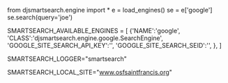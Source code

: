 from djsmartsearch.engine import  *
e = load_engines()
se = e['google']
se.search(query='joe')




SMARTSEARCH_AVAILABLE_ENGINES = [
    {'NAME':'google',
     'CLASS':'djsmartsearch.engine.google.SearchEngine',
     'GOOGLE_SITE_SEARCH_API_KEY':'',
     'GOOGLE_SITE_SEARCH_SEID':'',
     },
]


SMARTSEARCH_LOGGER="smartsearch"


SMARTSEARCH_LOCAL_SITE="www.osfsaintfrancis.org"
